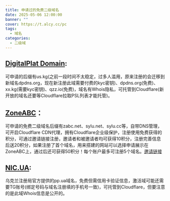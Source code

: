 ```yaml
---
title: 申请过的免费二级域名
date: 2025-05-06 12:00:00
banner: ""
cover: https://t.alcy.cc/pc
tags:
  - 域名
categories:
  - 二级域
---
```


## [DigitalPlat Domain](https://dash.domain.digitalplat.org):
可申请的后缀有us.kg(之前一段时间不太稳定，过多人滥用，原来注册的会迁移到新域名dpdns.org，现在新注册此域需要付费的kyc密钥)、dpdns.org(免费)、xx.kg(需要kyc密钥)、qzz.io(免费)，域名有Whois隐私，可托管到Cloudflare(新开放的域名还要等Cloudflare拉取PSL列表才能托管)。

## [ZoneABC](https://www.zoneabc.net)：
可申请的免费二级域名后缀有zabc.net、sylu.net、sylu.cc等，自带DNS管理，可开启Cloudflare CDN代理，拥有Cloudflare企业级保护，注册使用免费获得的积分，可通过邀请链接注册，邀请者和被邀请者均可获得10积分，注册完善信息后送20积分，如果注册了首个域名，用来搭建的网站可以选择申请展示在ZoneABC上，通过后还可获得50积分！每个账户最多可注册5个域名。[邀请链接](https://www.zoneabc.net/register?invite=bbdf85785bb64365807092cc15f87889)

## [NIC.UA](https://nic.ua/):
乌克兰注册局官方提供的pp.ua域名，免费但需信用卡验证信息，激活域可能还需要TG账号(绑定号码与域名注册填的手机号一致)，可托管到Cloudflare，但要注意的是此域Whois信息是公开的。